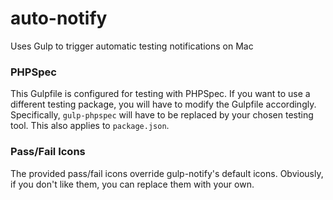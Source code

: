 # auto-notify
Uses Gulp to trigger automatic testing notifications on Mac

### PHPSpec
This Gulpfile is configured for testing with PHPSpec. If you want to use a different testing package, you will have to modify the Gulpfile accordingly. Specifically, ````gulp-phpspec```` will have to be replaced by your chosen testing tool. This also applies to ````package.json````.

### Pass/Fail Icons
The provided pass/fail icons override gulp-notify's default icons. Obviously, if you don't like them, you can replace them with your own. 

